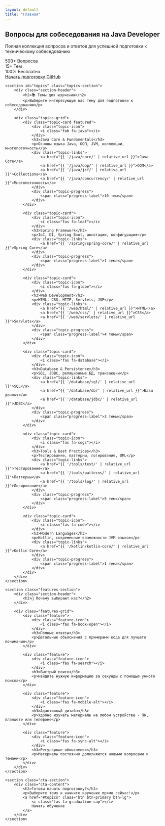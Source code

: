 ```yaml
---
layout: default
title: "Главная"
---
```


<div class="home-page">
    <section class="hero">
        <div class="hero-content">
            <h1 class="hero-title">
                <i class="fab fa-java"></i>
                Вопросы для собеседования на Java Developer
            </h1>
            <p class="hero-description">
                Полная коллекция вопросов и ответов для успешной подготовки к техническому собеседованию
            </p>
            <div class="hero-stats">
                <div class="stat">
                    <span class="stat-number">500+</span>
                    <span class="stat-label">Вопросов</span>
                </div>
                <div class="stat">
                    <span class="stat-number">15+</span>
                    <span class="stat-label">Тем</span>
                </div>
                <div class="stat">
                    <span class="stat-number">100%</span>
                    <span class="stat-label">Бесплатно</span>
                </div>
            </div>
            <div class="hero-actions">
                <a href="#topics" class="btn btn-primary">
                    <i class="fas fa-rocket"></i>
                    Начать подготовку
                </a>
                <a href="{{ site.social.github }}" class="btn btn-secondary" target="_blank">
                    <i class="fab fa-github"></i>
                    GitHub
                </a>
            </div>
        </div>
    </section>

    <section id="topics" class="topics-section">
        <div class="section-header">
            <h2>📚 Темы для изучения</h2>
            <p>Выберите интересующую вас тему для подготовки к собеседованию</p>
        </div>

        <div class="topics-grid">
            <div class="topic-card featured">
                <div class="topic-icon">
                    <i class="fab fa-java"></i>
                </div>
                <h3>Java Core & Fundamentals</h3>
                <p>Основы языка Java, ООП, JVM, коллекции, многопоточность</p>
                <div class="topic-links">
                    <a href="{{ '/java/core/' | relative_url }}">Java Core</a>
                    <a href="{{ '/java/oop/' | relative_url }}">ООП</a>
                    <a href="{{ '/java/jcf/' | relative_url }}">Collections</a>
                    <a href="{{ '/java/concurrency/' | relative_url }}">Многопоточность</a>
                </div>
                <div class="topic-progress">
                    <span class="progress-label">10 тем</span>
                </div>
            </div>

            <div class="topic-card">
                <div class="topic-icon">
                    <i class="fas fa-leaf"></i>
                </div>
                <h3>Spring Framework</h3>
                <p>IoC, DI, Spring Boot, аннотации, конфигурация</p>
                <div class="topic-links">
                    <a href="{{ '/spring/spring-core/' | relative_url }}">Spring Core</a>
                </div>
                <div class="topic-progress">
                    <span class="progress-label">1 тема</span>
                </div>
            </div>

            <div class="topic-card">
                <div class="topic-icon">
                    <i class="fas fa-globe"></i>
                </div>
                <h3>Web Development</h3>
                <p>HTML, CSS, HTTP, Servlets, JSP</p>
                <div class="topic-links">
                    <a href="{{ '/web/html/' | relative_url }}">HTML</a>
                    <a href="{{ '/web/css/' | relative_url }}">CSS</a>
                    <a href="{{ '/web/servlets/' | relative_url }}">Servlets</a>
                </div>
                <div class="topic-progress">
                    <span class="progress-label">4 темы</span>
                </div>
            </div>

            <div class="topic-card">
                <div class="topic-icon">
                    <i class="fas fa-database"></i>
                </div>
                <h3>Database & Persistence</h3>
                <p>SQL, JDBC, реляционные БД, транзакции</p>
                <div class="topic-links">
                    <a href="{{ '/database/sql/' | relative_url }}">SQL</a>
                    <a href="{{ '/database/db/' | relative_url }}">Базы данных</a>
                    <a href="{{ '/database/jdbc/' | relative_url }}">JDBC</a>
                </div>
                <div class="topic-progress">
                    <span class="progress-label">3 темы</span>
                </div>
            </div>

            <div class="topic-card">
                <div class="topic-icon">
                    <i class="fas fa-cogs"></i>
                </div>
                <h3>Tools & Best Practices</h3>
                <p>Тестирование, паттерны, логирование, UML</p>
                <div class="topic-links">
                    <a href="{{ '/tools/test/' | relative_url }}">Тестирование</a>
                    <a href="{{ '/tools/patterns/' | relative_url }}">Паттерны</a>
                    <a href="{{ '/tools/log/' | relative_url }}">Логирование</a>
                </div>
                <div class="topic-progress">
                    <span class="progress-label">5 тем</span>
                </div>
            </div>

            <div class="topic-card">
                <div class="topic-icon">
                    <i class="fas fa-code"></i>
                </div>
                <h3>Modern Languages</h3>
                <p>Kotlin, современные возможности JVM языков</p>
                <div class="topic-links">
                    <a href="{{ '/kotlin/kotlin-core/' | relative_url }}">Kotlin Core</a>
                </div>
                <div class="topic-progress">
                    <span class="progress-label">1 тема</span>
                </div>
            </div>
        </div>
    </section>

    <section class="features-section">
        <div class="section-header">
            <h2>🚀 Почему выбирают нас?</h2>
        </div>

        <div class="features-grid">
            <div class="feature">
                <div class="feature-icon">
                    <i class="fas fa-book-open"></i>
                </div>
                <h3>Полные ответы</h3>
                <p>Детальные объяснения с примерами кода для лучшего понимания</p>
            </div>

            <div class="feature">
                <div class="feature-icon">
                    <i class="fas fa-search"></i>
                </div>
                <h3>Быстрый поиск</h3>
                <p>Найдите нужную информацию за секунды с помощью умного поиска</p>
            </div>

            <div class="feature">
                <div class="feature-icon">
                    <i class="fas fa-mobile-alt"></i>
                </div>
                <h3>Адаптивный дизайн</h3>
                <p>Удобно изучать материалы на любом устройстве - ПК, планшете или телефоне</p>
            </div>

            <div class="feature">
                <div class="feature-icon">
                    <i class="fas fa-sync-alt"></i>
                </div>
                <h3>Регулярные обновления</h3>
                <p>Материалы постоянно дополняются новыми вопросами и темами</p>
            </div>
        </div>
    </section>

    <section class="cta-section">
        <div class="cta-content">
            <h2>Готовы начать подготовку?</h2>
            <p>Выберите тему и начните изучение прямо сейчас!</p>
            <a href="#topics" class="btn btn-primary btn-lg">
                <i class="fas fa-graduation-cap"></i>
                Начать обучение
            </a>
        </div>
    </section>
</div> 